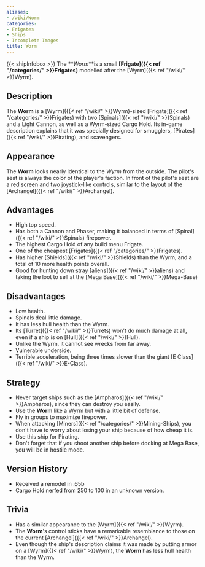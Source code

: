 ```yaml
---
aliases:
- /wiki/Worm
categories:
- Frigates
- Ships
- Incomplete Images
title: Worm
---
```


{{< shipInfobox >}} The **_Worm_**is a small **[Frigate]({{< ref "/categories/" >}}Frigates)** modelled after the [Wyrm]({{< ref "/wiki/" >}}Wyrm). 

## Description

The **Worm** is a [Wyrm]({{< ref "/wiki/" >}}Wyrm)-sized [Frigate]({{< ref "/categories/" >}}Frigates) with two [Spinals]({{< ref "/wiki/" >}}Spinals) and a Light Cannon, as well as a Wyrm-sized Cargo Hold. Its in-game description explains that it was specially designed for smugglers, [Pirates]({{< ref "/wiki/" >}}Pirating), and scavengers.

## Appearance

The **Worm** looks nearly identical to the _Wyrm_ from the outside. The pilot's seat is always the color of the player's faction. In front of the pilot's seat are a red screen and two joystick-like controls, similar to the layout of the [Archangel]({{< ref "/wiki/" >}}Archangel).

## Advantages

- High top speed.
- Has both a Cannon and Phaser, making it balanced in terms of [Spinal]({{< ref "/wiki/" >}}Spinals) firepower.
- The highest Cargo Hold of any build menu Frigate.
- One of the cheapest [Frigates]({{< ref "/categories/" >}}Frigates).
- Has higher [Shields]({{< ref "/wiki/" >}}Shields) than the Wyrm, and a total of 10 more health points overall.
- Good for hunting down stray [aliens]({{< ref "/wiki/" >}}aliens) and taking the loot to sell at the [Mega Base]({{< ref "/wiki/" >}}Mega-Base)

## Disadvantages

- Low health.
- Spinals deal little damage.
- It has less hull health than the Wyrm.
- Its [Turret]({{< ref "/wiki/" >}}Turrets) won't do much damage at all, even if a ship is on [Hull]({{< ref "/wiki/" >}}Hull).
- Unlike the Wyrm, it cannot see wrecks from far away.
- Vulnerable underside.
- Terrible acceleration, being three times slower than the giant [E Class]({{< ref "/wiki/" >}}E-Class).

## Strategy

- Never target ships such as the [Ampharos]({{< ref "/wiki/" >}}Ampharos), since they can destroy you easily.
- Use the **Worm** like a Wyrm but with a little bit of defense.
- Fly in groups to maximize firepower.
- When attacking [Miners]({{< ref "/categories/" >}}Mining-Ships), you don't have to worry about losing your ship because of how cheap it is.
- Use this ship for Pirating.
- Don't forget that if you shoot another ship before docking at Mega Base, you will be in hostile mode.

## Version History 

- Received a remodel in .65b
- Cargo Hold nerfed from 250 to 100 in an unknown version.

## Trivia

- Has a similar appearance to the [Wyrm]({{< ref "/wiki/" >}}Wyrm).
- The **Worm**'s control sticks have a remarkable resemblance to those on the current [Archangel]({{< ref "/wiki/" >}}Archangel).
- Even though the ship's description claims it was made by putting armor on a [Wyrm]({{< ref "/wiki/" >}}Wyrm), the **Worm** has less hull health than the Wyrm.